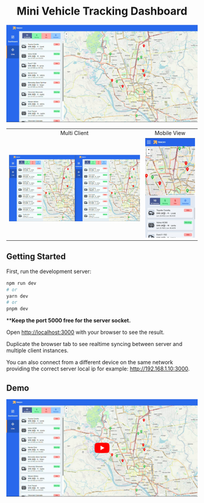 <div align='center'><h1>Mini Vehicle Tracking Dashboard</h1></div>
<img src='./VehicleTrackingThumbnail.png' alt='Picture'>
<table>
<tr>
<td align='center'>Multi Client</td>
<td align='center'>Mobile View</td>
</tr>
<tr>
<td><img src='./VehicleTracking_MultiClient.png' alt='Picture'></td>
<td><img src='./VehicleTracking_Mobile.jpg' alt='Picture'></td>
</tr>
</table>

## Getting Started

First, run the development server:

```bash
npm run dev
# or
yarn dev
# or
pnpm dev
```

****Keep the port 5000 free for the server socket.**

Open [http://localhost:3000](http://localhost:3000) with your browser to see the result.

Duplicate the browser tab to see realtime syncing between server and multiple client instances.

You can also connect from a different device on the same network providing the correct server local ip for example: http://192.168.1.10:3000.

## Demo
[![IMAGE ALT TEXT HERE](VehicleTracking_YT.png)](https://www.youtube.com/watch?v=IUBV-C7MmDs)
